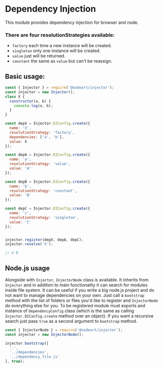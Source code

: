 # Dependency Injection

This module provides dependency injection for browser and node.

### There are **four** resolutionStrategies available:
- `factory` each time a new instance will be created.
- `singleton` only one instance will be created.
- `value` just will be returned.
- `constant` the same as `value` but can't be reassign.

## Basic usage:

```javascript
const { Injector } = require('@nodeart/injector');
const injector = new Injector();
class X {
  constructor(a, b) {
    console.log(a, b);
  }
}

const depX = Injector.DIConfig.create({
  name: 'X',
  resolutionStrategy: 'factory',
  dependencies: ['a', 'b'],
  value: X
});

const depA = Injector.DIConfig.create({
  name: 'a',
  resolutionStrategy: 'value',
  value: 'A'
});

const depB = Injector.DIConfig.create({
  name: 'b',
  resolutionStrategy: 'constant',
  value: 'B'
});

const depC = Injector.DIConfig.create({
  name: 'c',
  resolutionStrategy: 'singleton',
  value: 'C'
});


injector.register(depX, depA, depC);
injector.resolve('X');

// A B
```

## Node.js usage
Alongside with `Injector`, `InjectorNode` class is available. It inherits from `Injector` and in addition to 
main functionality it can search for modules inside file system.
It can be useful if you write a big node.js project and do not want to manage dependencies on your own.
Just call a `bootstrap` method with the list of folders or files you'd like to register and `InjectorNode` do everything
else for you. To be registered module must exports and instance of `DependencyConfig` class 
(which is the same as calling `Injector.DIConfig.create` method over an object).
If you want a recursive search just pass `true` as a second argument to `bootstrap` method.

```javascript
const { InjectorNode } = require('@nodeart/injector');
const injector = new InjectorNode();

injector.bootstrap([
  '.',
  '../dependencies',
  '../dependency_file.js'
], true);
```